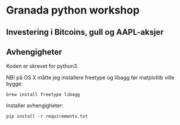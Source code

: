 # Granada python workshop


## Investering i Bitcoins,  gull og AAPL-aksjer


## Avhengigheter
Koden er skrevet for python3.

NB! på OS X måtte jeg installere freetype og libagg før matplotlib ville bygge:

    brew install freetype libagg

Installer avhengigheter:

    pip install -r requirements.txt
